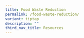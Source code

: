 ```yaml
---
title: Food Waste Reduction
permalink: /food-waste-reduction/
variant: tiptap
description: ""
third_nav_title: Resources
---
```

